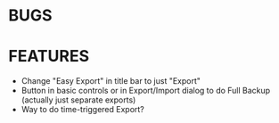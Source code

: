 # BUGS


# FEATURES
- Change "Easy Export" in title bar to just "Export"
- Button in basic controls or in Export/Import dialog to do Full Backup (actually just separate exports)
- Way to do time-triggered Export?